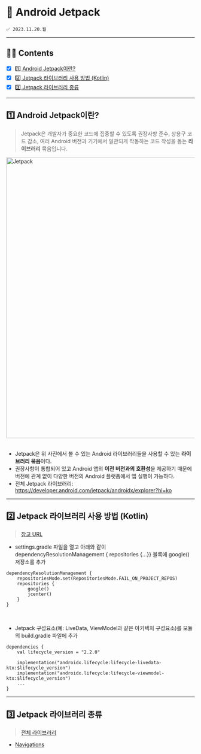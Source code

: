 # 🌷 Android Jetpack
```
✅ 2023.11.20.월  
```

---

## 👋🏻 Contents
- [x] [1️⃣ Android Jetpack이란?](#1️⃣-Android-Jetpack이란?)
- [x] [2️⃣ Jetpack 라이브러리 사용 방법 (Kotlin)](#2️⃣-Jetpack-라이브러리-사용-방법-(Kotlin))
- [x] [3️⃣ Jetpack 라이브러리 종류](#3️⃣-Jetpack-라이브러리-종류)

---

## 1️⃣ Android Jetpack이란?
> Jetpack은 개발자가 중요한 코드에 집중할 수 있도록 권장사항 준수, 상용구 코드 감소, 여러 Android 버전과 기기에서 일관되게 작동하는 코드 작성을 돕는 **라이브러리** 묶음입니다.

<img width="750" alt="Jetpack" src="https://github.com/jmi-log/jmi-android/assets/76805879/f728dfa8-8b76-432a-aba6-fdbd488c4a43" />
<br /><br />

- Jetpack은 위 사진에서 볼 수 있는 Android 라이브러리들을 사용할 수 있는 **라이브러리 묶음**이다.  
- 권장사항이 통합되어 있고 Android 앱의 **이전 버전과의 호환성**을 제공하기 때문에 버전에 관계 없이 다양한 버전의 Android 플랫폼에서 앱 실행이 가능하다.
- 전체 Jetpack 라이브러리: https://developer.android.com/jetpack/androidx/explorer?hl=ko 

---

## 2️⃣ Jetpack 라이브러리 사용 방법 (Kotlin)
> [참고 URL](https://developer.android.com/jetpack/getting-started?hl=ko)
- settings.gradle 파일을 열고 아래와 같이 dependencyResolutionManagement { repositories {...}} 블록에 google() 저장소를 추가
```
dependencyResolutionManagement {
    repositoriesMode.set(RepositoriesMode.FAIL_ON_PROJECT_REPOS)
    repositories {
        google()
        jcenter()
    }
}
```
<br />

- Jetpack 구성요소(예: LiveData, ViewModel과 같은 아키텍처 구성요소)를 모듈의 build.gradle 파일에 추가
```
dependencies {
    val lifecycle_version = "2.2.0"

    implementation("androidx.lifecycle:lifecycle-livedata-ktx:$lifecycle_version")
    implementation("androidx.lifecycle:lifecycle-viewmodel-ktx:$lifecycle_version")
    ...
}
```

---

## 3️⃣ Jetpack 라이브러리 종류
> [전체 라이브러리](https://developer.android.com/jetpack/androidx/explorer?hl=ko)
- [Navigations]()
